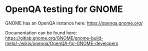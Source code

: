 # OpenQA testing for GNOME

GNOME has an OpenQA instance here: <https://openqa.gnome.org/>

Documentation can be found here:
<https://gitlab.gnome.org/GNOME/gnome-build-meta/-/wikis/openqa/OpenQA-for-GNOME-developers>
